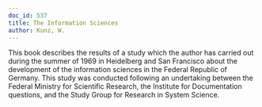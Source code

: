 ```yaml
---
doc_id: 537
title: The Information Sciences
author: Kunz, W.
---
```


This book describes the results of a study which the
author has carried out during the summer of 1969 in
Heidelberg and San Francisco about the development of the
information sciences in the Federal Republic of Germany.
This study was conducted following an undertaking between
the Federal Ministry for Scientific Research, the Institute
for Documentation questions, and the Study Group for Research in
System Science.